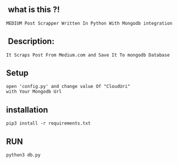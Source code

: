
## &nbsp;what is this ?!

    MEDIUM Post Scrapper Written In Python With Mongodb integration

##  &nbsp;Description:

    It Scraps Post From Medium.com and Save It To mongodb Database

## Setup
    open 'config.py' and change value Of "CloudUri"
    with Your Mongodb Url

## installation 
    pip3 install -r requirements.txt

## RUN
    python3 db.py


    